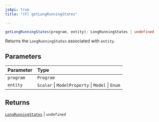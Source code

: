 ```yaml
---
jsApi: true
title: "[F] getLongRunningStates"

---
```

```ts
getLongRunningStates(program, entity): LongRunningStates | undefined
```

Returns the `LongRunningStates` associated with `entity`.

## Parameters

| Parameter | Type |
| :------ | :------ |
| `program` | `Program` |
| `entity` | `Scalar` \| `ModelProperty` \| `Model` \| `Enum` |

## Returns

[`LongRunningStates`](../interfaces/LongRunningStates.md) \| `undefined`
